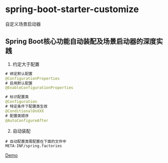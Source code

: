 # spring-boot-starter-customize
自定义场景启动器  

## Spring Boot核心功能自动装配及场景启动器的深度实践

1. 约定大于配置
```java
# 绑定默认配置
@ConfigurationProperties
# 启用默认配置
@EnableConfigurationProperties

# 标识配置类
@Configuration
# 特定条件下配置类生效
@ConditionalOnXXX
# 配置类顺序
@AutoConfigureAfter
```
2. 自动装配
```properties
# 自动配置类需配置在下面的文件中
META-INF/spring.factories
```

[Demo](https://github.com/eugenp/tutorials/tree/master/spring-boot-custom-starter)
